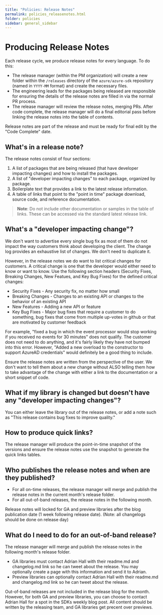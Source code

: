 ```yaml
---
title: "Policies: Release Notes"
permalink: policies_releasenotes.html
folder: policies
sidebar: general_sidebar
---
```


# Producing Release Notes

Each release cycle, we produce release notes for every language.  To do this:

* The release manager (within the PM organization) will create a new folder within the `/releases` directory of the `azure/azure-sdk` repository (named in `YYYY-MM` format) and create the necessary files.
* The engineering leads for the packages being released are responsible for ensuring the details of the release notes are filled in via the normal PR process.
* The release manager will review the release notes, merging PRs.  After code complete, the release manager will do a final editorial pass before linking the release notes into the table of contents.

Release notes are part of the release and must be ready for final edit by the "Code Complete" date.

## What's in a release note?

The release notes consist of four sections:

1. A list of packages that are being released (that have developer impacting changes) and how to install the packages.
2. A list of "developer impacting changes" to each package, organized by package.
3. Boilerplate text that provides a link to the latest release information.
4. A table of links that point to the "point in time" package download, source code, and reference documentation.

> **Note**: Do not include other documentation or samples in the table of links.  These can be accessed via the standard latest release link.

## What's a "developer impacting change"?

We don't want to advertise every single bug fix as most of them do not impact the way customers think about developing the client.  The change log provides an exhaustive list of changes.  We don't need to duplicate it.

However, in the release notes we do want to list critical changes for customers. A critical change is one that the developer would either need to know or want to know. Use the following section headers (Security Fixes, Breaking Changes, New Featues, and Key Bug Fixes) for the defined critical changes:

* Security Fixes - Any security fix, no matter how small
* Breaking Changes - Changes to an existing API or changes to the behavior of an existing API
* New Features - Adding a new API or feature
* Key Bug Fixes - Major bug fixes that require a customer to do something, bug fixes that come from multiple up-votes in github or that are motivated by customer feedback

For example, "fixed a bug in which the event processor would stop working if you received no events for 30 minutes" does not qualify.  The customer does not need to do anything, and it's fairly likely they have not bumped into this error.  However, "Added a new overload to the constructor to support AzureAD credentials" would definitely be a good thing to include.

Ensure the release notes are written from the perspective of the user.   We don't want to tell them about a new change without ALSO telling them how to take advantage of the change with either a link to the documentation or a short snippet of code.

## What if my library is changed but doesn't have any "developer impacting changes"?

You can either leave the library out of the release notes, or add a note such as "This release contains bug fixes to improve quality."

## How to produce quick links?

The release manager will produce the point-in-time snapshot of the versions and ensure the release notes use the snapshot to generate the quick links tables.

## Who publishes the release notes and when are they published?

* For all on-time releases, the release manager will merge and publish the release notes in the current month's release folder. 
* For all out-of-band releases, the release notes in the following month. 

Release notes will locked for GA and preview libraries after the blog publication date (1 week following release date). (Note: all changelogs should be done on release day)

## What do I need to do for an out-of-band release?

The release manager will merge and publish the release notes in the following month's release folder.

* GA libraries must contact Adrian Hall with their readme.md and changelog.md link so he can tweet about the release. You may optionally create a page with this information and send it to Adrian.
* Preview libraries can optionally contact Adrian Hall with their readme.md and changelog.md link so he can tweet about the release.

Out-of-band releases are not included in the release blog for the month. However, for both GA and preview libraries, you can choose to contact Adrian Hall for a spot in the SDKs weekly blog post. All content should be written by the releasing team, and GA libraries get precent over previews.


